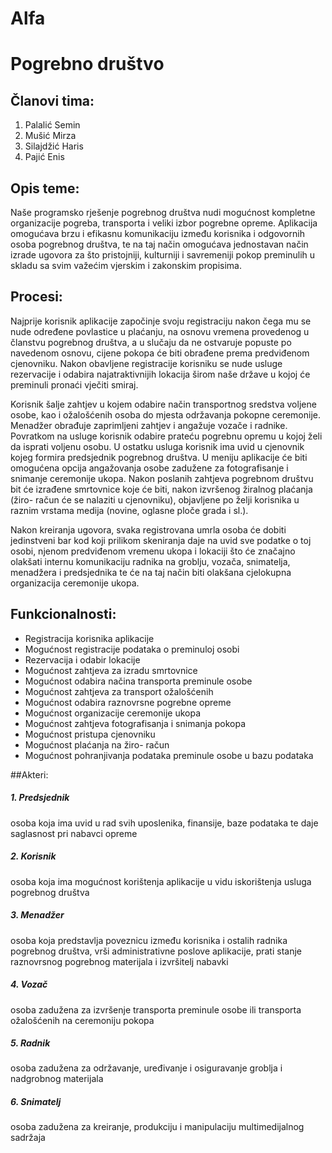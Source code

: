 # Alfa
# Pogrebno društvo

## Članovi tima:

   1. Palalić Semin
   2. Mušić Mirza
   3. Silajdžić Haris
   4. Pajić Enis
   
## Opis teme:
Naše programsko rješenje pogrebnog društva nudi mogućnost kompletne organizacije pogreba, transporta i veliki izbor pogrebne opreme. 
Aplikacija omogućava brzu i efikasnu komunikaciju između korisnika i odgovornih osoba pogrebnog društva, te na taj način omogućava 
jednostavan način izrade ugovora za što pristojniji, kulturniji i savremeniji pokop preminulih u skladu sa svim važećim vjerskim i zakonskim propisima.


## Procesi: 
Najprije korisnik aplikacije započinje svoju registraciju nakon čega mu se nude određene povlastice u plaćanju, na osnovu vremena provedenog u članstvu pogrebnog
društva, a u slučaju da ne ostvaruje popuste po navedenom osnovu, cijene pokopa će biti obrađene prema predviđenom cjenovniku. Nakon obavljene registracije
korisniku se nude usluge rezervacije i odabira najatraktivnijih lokacija širom naše države u kojoj će preminuli pronaći vječiti smiraj. 

Korisnik šalje zahtjev u kojem odabire način transportnog sredstva voljene osobe, kao i ožalošćenih osoba do mjesta održavanja pokopne ceremonije. Menadžer obrađuje zaprimljeni zahtjev 
i angažuje vozače i radnike. Povratkom na usluge korisnik odabire prateću pogrebnu opremu u kojoj želi da isprati voljenu osobu. U ostatku usluga korisnik ima uvid u
cjenovnik kojeg formira predsjednik pogrebnog društva. U meniju aplikacije će biti omogućena opcija angažovanja osobe zadužene za fotografisanje i snimanje 
ceremonije ukopa. Nakon poslanih zahtjeva pogrebnom društvu bit će izrađene smrtovnice koje će biti, nakon izvršenog žiralnog plaćanja (žiro- račun će se nalaziti
u cjenovniku), objavljene po želji korisnika u raznim vrstama medija (novine, oglasne ploče grada i sl.). 

Nakon kreiranja ugovora, svaka registrovana umrla osoba će dobiti jedinstveni bar kod koji prilikom skeniranja daje na uvid sve podatke o toj osobi, njenom predviđenom vremenu ukopa i lokaciji što će značajno olakšati
internu komunikaciju radnika na groblju, vozača, snimatelja, menadžera i predsjednika te će na taj način biti olakšana cjelokupna organizacija ceremonije ukopa.


## Funkcionalnosti:
* Registracija korisnika aplikacije 
* Mogućnost registracije podataka o preminuloj osobi
* Rezervacija i odabir lokacije
* Mogućnost zahtjeva za izradu smrtovnice
* Mogućnost odabira načina transporta preminule osobe
* Mogućnost zahtjeva za transport ožalošćenih
* Mogućnost odabira raznovrsne pogrebne opreme
* Mogućnost organizacije ceremonije ukopa
* Mogućnost zahtjeva fotografisanja i snimanja pokopa
* Mogućnost pristupa cjenovniku
* Mogućnost plaćanja na žiro- račun
* Mogućnost pohranjivanja podataka preminule osobe u bazu podataka

##Akteri: 

##### 1. Predsjednik 
osoba koja ima uvid u rad svih uposlenika, finansije, baze podataka te daje saglasnost pri nabavci opreme
##### 2. Korisnik 
osoba koja ima mogućnost korištenja aplikacije u vidu iskorištenja usluga pogrebnog društva
##### 3. Menadžer    
osoba koja predstavlja poveznicu između korisnika i ostalih radnika pogrebnog društva, vrši administrativne poslove aplikacije, prati stanje raznovrsnog pogrebnog materijala i izvršitelj nabavki
##### 4. Vozač	      
osoba zadužena za izvršenje transporta preminule osobe ili transporta ožalošćenih na ceremoniju pokopa
##### 5. Radnik
osoba zadužena za održavanje, uređivanje i osiguravanje groblja i nadgrobnog materijala
##### 6. Snimatelj    
osoba zadužena za kreiranje, produkciju i manipulaciju multimedijalnog sadržaja
